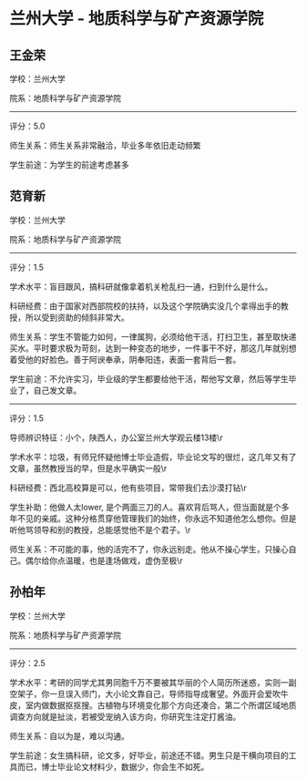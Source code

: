 # 兰州大学 - 地质科学与矿产资源学院

## 王金荣

学校：兰州大学

院系：地质科学与矿产资源学院

* * *

评分：5.0

师生关系：师生关系非常融洽，毕业多年依旧走动频繁

学生前途：为学生的前途考虑甚多

## 范育新

学校：兰州大学

院系：地质科学与矿产资源学院

* * *

评分：1.5

学术水平：盲目跟风，搞科研就像拿着机关枪乱扫一通，扫到什么是什么。

科研经费：由于国家对西部院校的扶持，以及这个学院确实没几个拿得出手的教授，所以受到资助的倾斜非常大。

师生关系：学生不管能力如何，一律属狗，必须给他干活，打扫卫生，甚至取快递买水。平时要求极为苛刻，达到一种变态的地步，一件事干不好，那这几年就别想着受他的好脸色。善于阿谀奉承，阴奉阳违，表面一套背后一套。

学生前途：不允许实习，毕业级的学生都要给他干活，帮他写文章，然后等学生毕业了，自己发文章。

* * *

评分：1.5

导师辨识特征：小个，陕西人，办公室兰州大学观云楼13楼\r

学术水平：垃圾，有师兄怀疑他博士毕业造假，毕业论文写的很烂，这几年又有了文章，虽然教授当的早，但是水平确实一般\r

科研经费：西北高校算是可以，他有些项目，常带我们去沙漠打钻\r

学生补助：他做人太lower, 是个两面三刀的人。喜欢背后骂人，但当面就是个多年不见的亲戚。这种分格贯穿他管理我们的始终，你永远不知道他怎么想你。但是听他骂领导和别的教授，总能感觉他不是个君子。\r

师生关系：不可能的事，他的活完不了，你永远别走。他从不操心学生，只操心自己。偶尔给你点温暖，也是逢场做戏，虚伪至极\r

## 孙柏年

学校：兰州大学

院系：地质科学与矿产资源学院

* * *

评分：2.5

学术水平：考研的同学尤其男同胞千万不要被其华丽的个人简历所迷惑，实则一副空架子，你一旦误入师门，大小论文靠自己，导师指导成奢望。外面开会爱吹牛皮，室内做数据抠抠搜。古植物与环境变化那个方向还凑合，第二个所谓区域地质调查方向就是扯淡，若被受宠纳入该方向，你研究生注定打酱油。

师生关系：自以为是，难以沟通。

学生前途：女生搞科研，论文多，好毕业，前途还不错。男生只是干横向项目的工具而已，博士毕业论文材料少，数据少，你会生不如死。